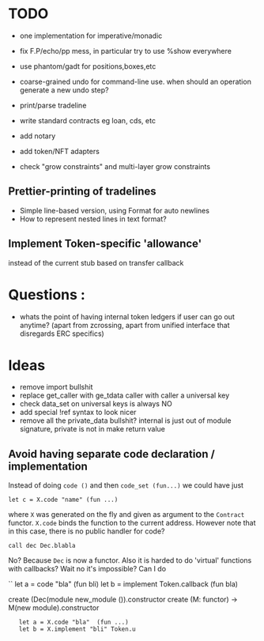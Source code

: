 # TODO
* one implementation for imperative/monadic
* fix F.P/echo/pp mess, in particular try to use %show everywhere
* use phantom/gadt for positions,boxes,etc



* coarse-grained undo for command-line use. when should an operation generate a new undo step?
* print/parse tradeline

* write standard contracts eg loan, cds, etc
* add notary
* add token/NFT adapters
* check "grow constraints" and multi-layer grow constraints

## Prettier-printing of tradelines

  - Simple line-based version, using Format for auto newlines
  - How to represent nested lines in text format?

## Implement Token-specific 'allowance' 
instead of the current stub based on transfer callback


# Questions :
* whats the point of having internal token ledgers if user can go out anytime?
   (apart from zcrossing, apart from unified interface that disregards ERC specifics)


# Ideas

  * remove import bullshit
  * replace get_caller with ge_tdata caller with caller a universal key 
  * check data_set on universal keys is always NO 
  * add special !ref syntax to look nicer 
  * remove all the private_data bullshit? internal is just out of module signature, private is not in make return value 



## Avoid having separate code declaration / implementation

Instead of doing `code ()` and then `code_set (fun...)` we could have just 

```
let c = X.code "name" (fun ...)
```

where `X` was generated on the fly and given as argument to the `Contract` functor. `X.code` binds the function to the current address. However note that in this case, there is no public handler for code?

```
call dec Dec.blabla
```

No? Because `Dec` is now a functor.
Also it is harded to do 'virtual' functions with callbacks? Wait no it's impossible?  Can I do

``
let a = code "bla" (fun bli)
let b = implement Token.callback (fun bla)

create (Dec(module new_module ()).constructor
        create (M: functor) ->
       M(new module).constructor

       let a = X.code "bla"  (fun ...)
       let b = X.implement "bli" Token.u
```
